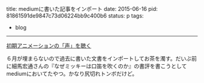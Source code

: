 title: mediumに書いた記事をインポート
date: 2015-06-16
pid: 81861591de9847c73d06224bb9c400b6
status: p
tags:
- blog
---

[初期アニメーションの「声」を聴く][1]

６月が埋まらないので過去に書いた文書をインポートしてお茶を濁す。だいぶ前に細馬宏通さんの『なぜミッキーは口笛を吹くのか』の書評を書こうとしてmediumにおいてたやつ。かなり尻切れトンボだけど。

[1]:	/2013/09/18/2_text/why-micky-mouse-whistle.md/
